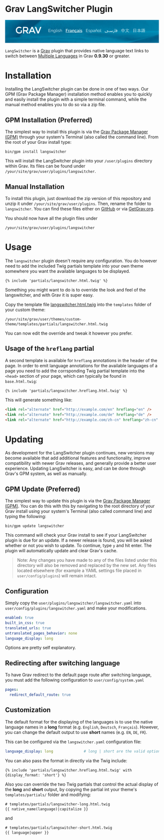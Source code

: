 # Grav LangSwitcher Plugin

![LangSwitcher](assets/readme_1.png)

`LangSwitcher` is a [Grav](http://github.com/getgrav/grav) plugin that provides native language text links to switch between [Multiple Languages](http://learn.getgrav.org/content/multi-language) in Grav **0.9.30** or greater.

# Installation

Installing the LangSwitcher plugin can be done in one of two ways. Our GPM (Grav Package Manager) installation method enables you to quickly and easily install the plugin with a simple terminal command, while the manual method enables you to do so via a zip file.

## GPM Installation (Preferred)

The simplest way to install this plugin is via the [Grav Package Manager (GPM)](http://learn.getgrav.org/advanced/grav-gpm) through your system's Terminal (also called the command line).  From the root of your Grav install type:

    bin/gpm install langswitcher

This will install the LangSwitcher plugin into your `/user/plugins` directory within Grav. Its files can be found under `/your/site/grav/user/plugins/langswitcher`.

## Manual Installation

To install this plugin, just download the zip version of this repository and unzip it under `/your/site/grav/user/plugins`. Then, rename the folder to `langswitcher`. You can find these files either on [GitHub](https://github.com/getgrav/grav-plugin-langswitcher) or via [GetGrav.org](http://getgrav.org/downloads/plugins#extras).

You should now have all the plugin files under

    /your/site/grav/user/plugins/langswitcher

# Usage

The `langswitcher` plugin doesn't require any configuration. You do however need to add the included Twig partials template into your own theme somewhere you want the available languages to be displayed.

```twig
{% include 'partials/langswitcher.html.twig' %}
```

Something you might want to do is to override the look and feel of the langswitcher, and with Grav it is super easy.

Copy the template file [langswitcher.html.twig](templates/partials/langswitcher.html.twig) into the `templates` folder of your custom theme:

```
/your/site/grav/user/themes/custom-theme/templates/partials/langswitcher.html.twig
```

You can now edit the override and tweak it however you prefer.

## Usage of the `hreflang` partial

A second template is available for `hreflang` annotations in the header of the page. In order to emit language annotations for the available languages of a page you need to add the corrsponding Twig partial template into the `<head>` section of your page, which can typically be found in `base.html.twig`:

```twkg
{% include 'partials/langswitcher.hreflang.html.twig' %}
```

This will generate something like:

```html
<link rel="alternate" href="http://example.com/en" hreflang="en" />
<link rel="alternate" href="http://example.com/de" hreflang="de" />
<link rel="alternate" href="http://example.com/zh-cn" hreflang="zh-cn" />
```

# Updating

As development for the LangSwitcher plugin continues, new versions may become available that add additional features and functionality, improve compatibility with newer Grav releases, and generally provide a better user experience. Updating LangSwitcher is easy, and can be done through Grav's GPM system, as well as manually.

## GPM Update (Preferred)

The simplest way to update this plugin is via the [Grav Package Manager (GPM)](http://learn.getgrav.org/advanced/grav-gpm). You can do this with this by navigating to the root directory of your Grav install using your system's Terminal (also called command line) and typing the following:

    bin/gpm update langswitcher

This command will check your Grav install to see if your LangSwitcher plugin is due for an update. If a newer release is found, you will be asked whether or not you wish to update. To continue, type `y` and hit enter. The plugin will automatically update and clear Grav's cache.

> Note: Any changes you have made to any of the files listed under this directory will also be removed and replaced by the new set. Any files located elsewhere (for example a YAML settings file placed in `user/config/plugins`) will remain intact.

## Configuration

Simply copy the `user/plugins/langswitcher/langswitcher.yaml` into `user/config/plugins/langswitcher.yaml` and make your modifications.

```yaml
enabled: true
built_in_css: true
translated_urls: true
untranslated_pages_behavior: none
language_display: long
```

Options are pretty self explanatory.

## Redirecting after switching language

To have Grav redirect to the default page route after switching language, you must add the following configuration to `user/config/system.yaml`

```yaml
pages:
  redirect_default_route: true
```

## Customization

The default format for the displaying of the languages is to use the native language names in a **long** format (e.g. `English`, `Deutsch`, `Français`).  However, you can change the default output to use **short** names (e.g. `EN`, `DE`, `FR`).

This can be configured via the `langswitcher.yaml` configuration file:

```yaml
language_display: long              # long | short are the valid options
```

You can also pass the format in directly via the Twig include:

```twig
{% include 'partials/langswitcher.hreflang.html.twig' with {display_format: 'short'} %}
```

Also you can override the two Twig partials that control the actual display of the **long** and **short** output, by copying the partial int your theme's `templates/partials/` folder and modifying:

```twig
# templates/partials/langswitcher-long.html.twig
{{ native_name(language)|capitalize }}
```

and

```twig
# templates/partials/langswitcher-short.html.twig
{{ language|upper }}
```


